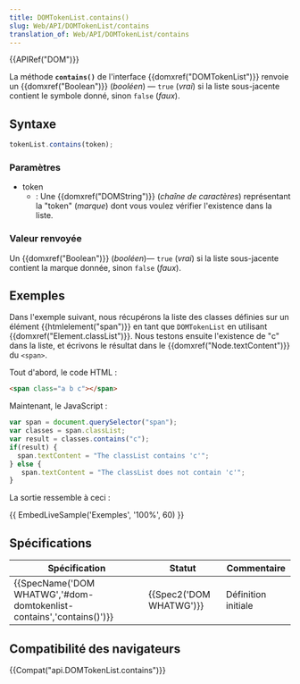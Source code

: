 ```yaml
---
title: DOMTokenList.contains()
slug: Web/API/DOMTokenList/contains
translation_of: Web/API/DOMTokenList/contains
---
```

{{APIRef("DOM")}}

La méthode **`contains()`** de l'interface {{domxref("DOMTokenList")}} renvoie un {{domxref("Boolean")}} (_booléen_) — `true` (_vrai_) si la liste sous-jacente contient le symbole donné, sinon `false` (_faux_).

## Syntaxe

```js
tokenList.contains(token);
```

### Paramètres

- token
  - : Une {{domxref("DOMString")}} (_chaîne de caractères_) représentant la "token" (_marque_) dont vous voulez vérifier l'existence dans la liste.

### Valeur renvoyée

Un {{domxref("Boolean")}} (_booléen_)— `true` (_vrai_) si la liste sous-jacente contient la marque donnée, sinon `false` (_faux_).

## Exemples

Dans l'exemple suivant, nous récupérons la liste des classes définies sur un élément {{htmlelement("span")}} en tant que `DOMTokenList` en utilisant {{domxref("Element.classList")}}. Nous testons ensuite l'existence de "c" dans la liste, et écrivons le résultat dans le {{domxref("Node.textContent")}} du `<span>`.

Tout d'abord, le code HTML :

```html
<span class="a b c"></span>
```

Maintenant, le JavaScript :

```js
var span = document.querySelector("span");
var classes = span.classList;
var result = classes.contains("c");
if(result) {
  span.textContent = "The classList contains 'c'";
} else {
   span.textContent = "The classList does not contain 'c'";
}
```

La sortie ressemble à ceci :

{{ EmbedLiveSample('Exemples', '100%', 60) }}

## Spécifications

| Spécification                                                                                | Statut                           | Commentaire         |
| -------------------------------------------------------------------------------------------- | -------------------------------- | ------------------- |
| {{SpecName('DOM WHATWG','#dom-domtokenlist-contains','contains()')}} | {{Spec2('DOM WHATWG')}} | Définition initiale |

## Compatibilité des navigateurs

{{Compat("api.DOMTokenList.contains")}}
